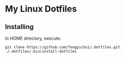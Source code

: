 # My Linux Dotfiles

## Installing

In HOME directory, execute:

    git clone https://github.com/fengyichui/.dotfiles.git
    ./.dotfiles/.bin/install-dotfiles

